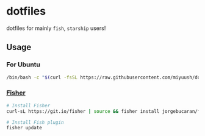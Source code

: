 # dotfiles

dotfiles for mainly `fish`, `starship` users!

## Usage

### For Ubuntu

```sh
/bin/bash -c "$(curl -fsSL https://raw.githubusercontent.com/miyuush/dotfiles/master/setup.sh)"
```

### [Fisher](https://github.com/jorgebucaran/fisher)

```sh
# Install Fisher
curl-sL https://git.io/fisher | source && fisher install jorgebucaran/fisher 

# Install Fish plugin
fisher update
```
